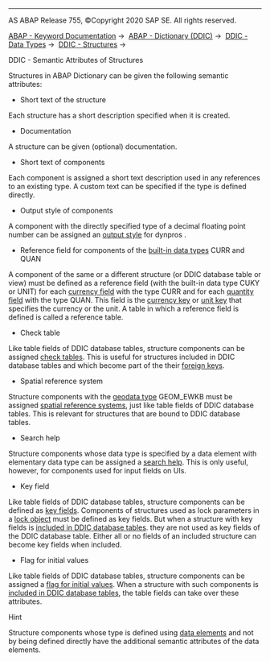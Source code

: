   

* * *

AS ABAP Release 755, ©Copyright 2020 SAP SE. All rights reserved.

[ABAP - Keyword Documentation](javascript:call_link\('abenabap.htm'\)) →  [ABAP - Dictionary (DDIC)](javascript:call_link\('abenabap_dictionary.htm'\)) →  [DDIC - Data Types](javascript:call_link\('abenddic_data_types.htm'\)) →  [DDIC - Structures](javascript:call_link\('abenddic_structures.htm'\)) → 

DDIC - Semantic Attributes of Structures

Structures in ABAP Dictionary can be given the following semantic attributes:

-   Short text of the structure

Each structure has a short description specified when it is created.

-   Documentation

A structure can be given (optional) documentation.

-   Short text of components

Each component is assigned a short text description used in any references to an existing type. A custom text can be specified if the type is defined directly.

-   Output style of components

A component with the directly specified type of a decimal floating point number can be assigned an [output style](javascript:call_link\('abenddic_decimal_floating_point.htm'\)) for dynpros .

-   Reference field for components of the [built-in data types](javascript:call_link\('abenddic_builtin_types.htm'\)) CURR and QUAN

A component of the same or a different structure (or DDIC database table or view) must be defined as a reference field (with the built-in data type CUKY or UNIT) for each [currency field](javascript:call_link\('abenddic_currency_field.htm'\)) with the type CURR and for each [quantity field](javascript:call_link\('abenddic_quantity_field.htm'\)) with the type QUAN. This field is the [currency key](javascript:call_link\('abencurrency_key_glosry.htm'\) "Glossary Entry") or [unit key](javascript:call_link\('abenunit_glosry.htm'\) "Glossary Entry") that specifies the currency or the unit. A table in which a reference field is defined is called a reference table.

-   Check table

Like table fields of DDIC database tables, structure components can be assigned [check tables](javascript:call_link\('abenddic_database_tables_checktab.htm'\)). This is useful for structures included in DDIC database tables and which become part of the their [foreign keys](javascript:call_link\('abenddic_database_tables_forkey.htm'\)).

-   Spatial reference system

Structure components with the [geodata type](javascript:call_link\('abengeo_data_type_glosry.htm'\) "Glossary Entry") GEOM\_EWKB must be assigned [spatial reference systems](javascript:call_link\('abenddic_database_tables_sptlrf.htm'\)), just like table fields of DDIC database tables. This is relevant for structures that are bound to DDIC database tables.

-   Search help

Structure components whose data type is specified by a data element with elementary data type can be assigned a [search help](javascript:call_link\('abensearch_help_glosry.htm'\) "Glossary Entry"). This is only useful, however, for components used for input fields on UIs.

-   Key field

Like table fields of DDIC database tables, structure components can be defined as [key fields](javascript:call_link\('abenddic_database_tables_key.htm'\)). Components of structures used as lock parameters in a [lock object](javascript:call_link\('abenlock_object_glosry.htm'\) "Glossary Entry") must be defined as key fields. But when a structure with key fields is [included in DDIC database tables](javascript:call_link\('abenddic_database_tables_techstruc.htm'\)). they are not used as key fields of the DDIC database table. Either all or no fields of an included structure can become key fields when included.

-   Flag for initial values

Like table fields of DDIC database tables, structure components can be assigned a [flag for initial values](javascript:call_link\('abenddic_database_tables_init.htm'\)). When a structure with such components is [included in DDIC database tables](javascript:call_link\('abenddic_database_tables_techstruc.htm'\)), the table fields can take over these attributes.

Hint

Structure components whose type is defined using [data elements](javascript:call_link\('abenddic_data_elements.htm'\)) and not by being defined directly have the additional semantic attributes of the data elements.
